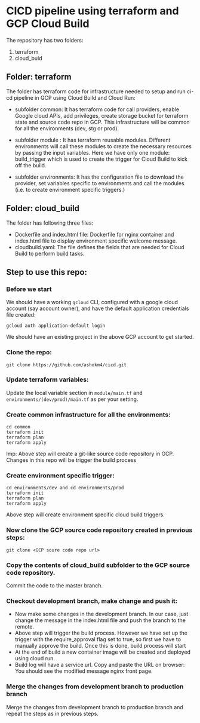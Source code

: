 # CICD pipeline using terraform and GCP Cloud Build

The repository has two folders:
1. terraform
2. cloud_buid


## Folder: terraform

The folder has terraform code for infrastructure needed to setup and run ci-cd pipeline in GCP using Cloud Build and Cloud Run:

- subfolder common: It has terraform code for call providers, enable Google cloud APIs, add privileges, create storage bucket for terraform state and source code repo in GCP. This infrastructure will be common for all the environments (dev, stg or prod).

- subfolder module : It has terraform reusable modules. Different environments will call these modules to create the necessary resources by passing the input variables. Here we have only one module: build_trigger which is used to create the trigger for Cloud Build to kick off the build.

- subfolder environments: It has the configuration file to download the provider, set variables specific to environments and call the modules (i.e. to create environment specific triggers.)

## Folder: cloud_build

The folder has following three files:

- Dockerfile and index.html file: Dockerfile for nginx container and index.html file to display environment specific welcome message.
- cloudbuild.yaml: The file defines the fields that are needed for Cloud Build to perform build tasks.

## Step to use this repo:

### Before we start

We should have a working `gcloud` CLI, configured with a google cloud account (say account owner), and have the default application credentials file created:

```
gcloud auth application-default login
```

We should have an existing project in the above GCP account to get started.


###  Clone the repo:

```
git clone https://github.com/ashokm4/cicd.git
```

### Update terraform variables:

Update the local variable section in `module/main.tf` and `environments/(dev/prod)/main.tf` as per your setting.

### Create common infrastructure for all the environments:

```
cd common
terraform init
terraform plan
terraform apply
```
Imp: Above step will create a git-like source code repository in GCP. Changes in this repo will be trigger the build process

###  Create environment specific trigger:

```
cd environments/dev and cd environments/prod
terraform init
terraform plan
terraform apply
```
Above step will create environment specific cloud build triggers.

### Now clone the GCP source code repository created in previous steps:

```
git clone <GCP soure code repo url>
```

### Copy the contents of cloud_build subfolder to the GCP source code repository.

Commit the code to the master branch.

### Checkout development branch, make change and push it:

- Now make some changes in the development branch. In our case, just change the message in the index.html file and push the branch to the remote.
- Above step will trigger the build process. However we have set up the trigger with the require_approval flag set to true, so first we have to manually approve the build. Once this is done, build process will start
- At the end of build a new container image will be created and deployed using cloud run.
- Build log will have a service url. Copy and paste the URL on browser: You should see the modified message nginx front page.


### Merge the changes from development branch to production branch

Merge the changes from development branch to production branch and repeat the steps as in previous steps.


